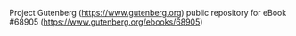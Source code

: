 Project Gutenberg (https://www.gutenberg.org) public repository for
eBook #68905 (https://www.gutenberg.org/ebooks/68905)
